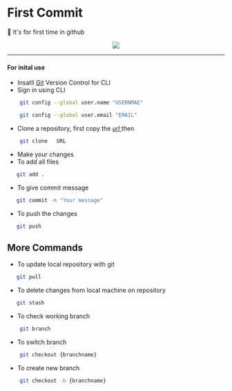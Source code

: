 # First Commit
👋
It's for first time in github
<div align="center">
<img src="https://media.giphy.com/media/26BoCVdjSJOWT0Fpu/giphy.gif"></img>
</div>

---

#### For inital use
- Insatll [Git](https://git-scm.com) Version Control for CLI
- Sign in using CLI
```bash
    git config --global user.name "USERNMAE"
``` 
```bash
    git config --global user.email "EMAIL"
````
- Clone a repository, first copy the [ _url_ ](https://github.com/rohanrudra55/first-commit.git) then 

```bash
    git clone   URL
```
- Make your changes
- To add all files 
 ```bash
    git add .
 ```
 - To give commit message
 ```bash
    git commit -m "Your message"
 ```
 - To push the changes
 ```bash
    git push
 ``` 
 ## More Commands 
 - To update local repository with git 
 ```bash
    git pull
 ```
 - To delete changes from local machine on repository 
 ```bash
    git stash
 ```
 - To check working branch
```bash
    git branch
```
 - To switch branch
```bash
    git checkout {branchname}
```
 - To create new branch
```bash
    git checkout -b {branchname}
```
